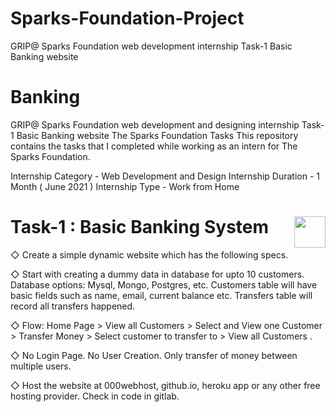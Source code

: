 # Sparks-Foundation-Project
GRIP@ Sparks Foundation web development internship Task-1 Basic Banking website
# Banking
GRIP@ Sparks Foundation  web development and designing internship Task-1 Basic Banking website 
The Sparks Foundation Tasks
This repository contains the tasks that I completed while working as an intern for The Sparks Foundation.

Internship Category - Web Development and Design
Internship Duration - 1 Month ( June 2021 )
Internship Type - Work from Home



# Task-1 : Basic Banking System     <a href="https://www.youtube.com/channel/UCUF3H24RRzk4Z5cZQvdgDUg"><img src="https://cdn2.iconfinder.com/data/icons/social-18/512/YouTube-2-256.png" width="50" height="50" align="right"></a>                                  
◇ Create a simple dynamic website which has the following specs.

◇ Start with creating a dummy data in database for upto 10
customers. Database options: Mysql, Mongo, Postgres, etc.
Customers table will have basic fields such as name, email,
current balance etc. Transfers table will record all transfers
happened.

◇ Flow: Home Page > View all Customers > Select and View one
Customer > Transfer Money > Select customer to transfer to >
View all Customers .

◇ No Login Page. No User Creation. Only transfer of money
between multiple users.

◇ Host the website at 000webhost, github.io, heroku app or any
other free hosting provider. Check in code in gitlab.